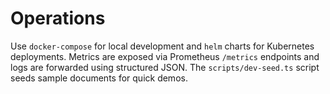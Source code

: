 # Operations

Use `docker-compose` for local development and `helm` charts for Kubernetes deployments. Metrics are exposed via Prometheus `/metrics` endpoints and logs are forwarded using structured JSON. The `scripts/dev-seed.ts` script seeds sample documents for quick demos.
